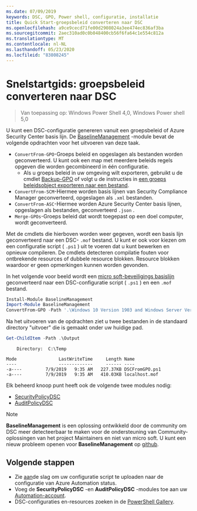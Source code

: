 ```yaml
---
ms.date: 07/09/2019
keywords: DSC, GPO, Power shell, configuratie, installatie
title: Quick Start-groepsbeleid converteren naar DSC
ms.openlocfilehash: a9ce9cecd71fe00d2908024a3ee474ec836af3ba
ms.sourcegitcommit: 2aec310ad0c0b048400cb56f6fa64c1e554c812a
ms.translationtype: MT
ms.contentlocale: nl-NL
ms.lasthandoff: 05/23/2020
ms.locfileid: "83808245"
---
```

# <a name="quickstart-convert-group-policy-into-dsc"></a>Snelstartgids: groepsbeleid converteren naar DSC

> Van toepassing op: Windows Power Shell 4,0, Windows Power shell 5,0

U kunt een DSC-configuratie genereren vanuit een groepsbeleid of Azure Security Center basis lijn. De [BaselineManagement](https://www.powershellgallery.com/packages/BaselineManagement) -module bevat de volgende opdrachten voor het uitvoeren van deze taak.

- `ConvertFrom-GPO`-Groeps beleid en opgeslagen als bestanden worden geconverteerd. U kunt ook een map met meerdere beleids regels opgeven die worden gecombineerd in één configuratie.
  - Als u groeps beleid in uw omgeving wilt exporteren, gebruikt u de cmdlet [Backup-GPO](/powershell/module/grouppolicy/backup-gpo?view=win10-ps) of volgt u de instructies in [een groeps beleidsobject exporteren naar een bestand](/microsoft-desktop-optimization-pack/agpm/export-a-gpo-to-a-file).
- `ConvertFrom-SCM`-Hiermee worden basis lijnen van Security Compliance Manager geconverteerd, opgeslagen als `.xml` bestanden.
- `ConvertFrom-ASC`-Hiermee worden Azure Security Center basis lijnen, opgeslagen als bestanden, geconverteerd `.json` .
- `Merge-GPOs`-Groeps beleid dat wordt toegepast op een doel computer, wordt geconverteerd.

Met de cmdlets die hierboven worden weer gegeven, wordt een basis lijn geconverteerd naar een DSC- `.mof` bestand. U kunt er ook voor kiezen om een configuratie script ( `.ps1` ) uit te voeren dat u kunt bewerken en opnieuw compileren. De cmdlets detecteren compilatie fouten voor ontbrekende resources of dubbele resource blokken. Resource blokken waardoor er geen opmerkingen kunnen worden gevonden.

In het volgende voor beeld wordt een [micro soft-beveiligings basislijn](https://www.microsoft.com/en-us/download/details.aspx?id=55319) geconverteerd naar een DSC-configuratie script ( `.ps1` ) en een `.mof` bestand.

```powershell
Install-Module BaselineManagement
Import-Module BaselineManagement
ConvertFrom-GPO -Path '.\Windows 10 Version 1903 and Windows Server Version 1903 Security Baseline\GPOs\' -OutputConfigurationScript
```

Na het uitvoeren van de opdrachten ziet u twee bestanden in de standaard directory "uitvoer" die is gemaakt onder uw huidige pad.

```powershell
Get-ChildItem -Path .\Output
```

```Output
    Directory:  C:\Temp

Mode                LastWriteTime     Length Name
----                -------------     ------ ----
-a----         7/9/2019   9:35 AM   227.37KB DSCFromGPO.ps1
-a----         7/9/2019   9:35 AM   410.03KB localhost.mof
```

Elk beheerd knoop punt heeft ook de volgende twee modules nodig:

- [SecurityPolicyDSC](https://www.powershellgallery.com/packages/SecurityPolicyDsc)
- [AuditPolicyDSC](https://www.powershellgallery.com/packages/AuditPolicyDsc)

> [!NOTE]
> **BaselineManagement** is een oplossing ontwikkeld door de community om DSC meer detecteerbaar te maken voor de ondersteuning van Community-oplossingen van het project Maintainers en niet van micro soft. U kunt een nieuw probleem openen voor **BaselineManagement** op [github](https://github.com/microsoft/BaselineManagement).

## <a name="next-steps"></a>Volgende stappen

- Zie [aan](/azure/automation/automation-dsc-getting-started#importing-a-configuration-into-azure-automation)de slag om uw configuratie script te uploaden naar de configuratie van Azure Automation status.
- Voeg de **SecurityPolicyDSC** -en **AuditPolicyDSC** -modules toe aan uw [Automation-account](/azure/automation/shared-resources/modules).
- DSC-configuraties en-resources zoeken in de [PowerShell Gallery](https://www.powershellgallery.com/).
